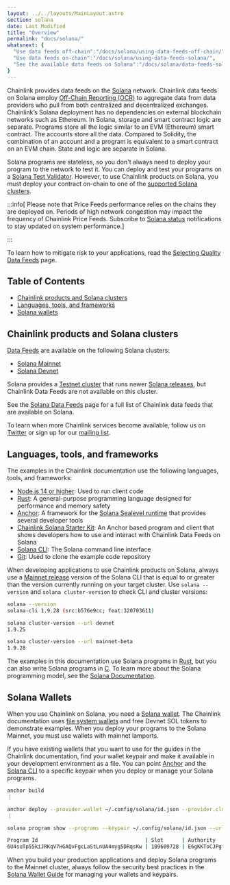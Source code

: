 ```yaml
---
layout: ../../layouts/MainLayout.astro
section: solana
date: Last Modified
title: "Overview"
permalink: "docs/solana/"
whatsnext: {
  "Use data feeds off-chain":"/docs/solana/using-data-feeds-off-chain/",
  "Use data feeds on-chain":"/docs/solana/using-data-feeds-solana/",
  "See the available data feeds on Solana":"/docs/solana/data-feeds-solana/"
}
---
```


Chainlink provides data feeds on the [Solana](https://solana.com/) network. Chainlink data feeds on Solana employ [Off-Chain Reporting (OCR)](/docs/off-chain-reporting/) to aggregate data from data providers who pull from both centralized and decentralized exchanges. Chainlink’s Solana deployment has no dependencies on external blockchain networks such as Ethereum. In Solana, storage and smart contract logic are separate. Programs store all the logic similar to an EVM (Ethereum) smart contract. The accounts store all the data. Compared to Solidity, the combination of an account and a program is equivalent to a smart contract on an EVM chain. State and logic are separate in Solana.

Solana programs are stateless, so you don't always need to deploy your program to the network to test it. You can deploy and test your programs on a [Solana Test Validator](https://docs.solana.com/developing/test-validator). However, to use Chainlink products on Solana, you must deploy your contract on-chain to one of the [supported Solana clusters](#chainlink-products-and-solana-clusters).

:::info[ Please note that Price Feeds performance relies on the chains they are deployed on. Periods of high network congestion may impact the frequency of Chainlink Price Feeds. Subscribe to [Solana status](https://status.solana.com/) notifications to stay updated on system performance.]

:::

To learn how to mitigate risk to your applications, read the [Selecting Quality Data Feeds](/docs/selecting-data-feeds/) page.

## Table of Contents

+ [Chainlink products and Solana clusters](#chainlink-products-and-solana-clusters)
+ [Languages, tools, and frameworks](#languages-tools-and-frameworks)
+ [Solana wallets](#solana-wallets)

## Chainlink products and Solana clusters

[Data Feeds](/docs/solana/data-feeds-solana/) are available on the following Solana clusters:

- [Solana Mainnet](https://solscan.io/)
- [Solana Devnet](https://solscan.io/?cluster=devnet)

Solana provides a [Testnet cluster](https://docs.solana.com/clusters#testnet) that runs newer [Solana releases](https://github.com/solana-labs/solana/releases), but Chainlink Data Feeds are not available on this cluster.

See the [Solana Data Feeds](/docs/solana/data-feeds-solana/) page for a full list of Chainlink data feeds that are available on Solana.

To learn when more Chainlink services become available, follow us on [Twitter](https://twitter.com/chainlink) or sign up for our [mailing list](/docs/developer-communications/).

## Languages, tools, and frameworks

The examples in the Chainlink documentation use the following languages, tools, and frameworks:

- [Node.js 14 or higher](https://nodejs.org/en/download/): Used to run client code
- [Rust](https://docs.solana.com/developing/on-chain-programs/developing-rust): A general-purpose programming language designed for performance and memory safety
- [Anchor](https://project-serum.github.io/anchor/getting-started/introduction.html): A framework for the [Solana Sealevel runtime](https://github.com/solana-labs/sealevel) that provides several developer tools
- [Chainlink Solana Starter Kit](https://github.com/smartcontractkit/solana-starter-kit): An Anchor based program and client that shows developers how to use and interact with Chainlink Data Feeds on Solana
- [Solana CLI](https://docs.solana.com/cli): The Solana command line interface
- [Git](https://git-scm.com/book/en/v2/Getting-Started-Installing-Git): Used to clone the example code repository

When developing applications to use Chainlink products on Solana, always use a [Mainnet release](https://github.com/solana-labs/solana/releases) version of the Solana CLI that is equal to or greater than the version currently running on your target cluster. Use `solana --version` and `solana cluster-version` to check CLI and cluster versions:

```sh
solana --version
solana-cli 1.9.28 (src:b576e9cc; feat:320703611)

solana cluster-version --url devnet
1.9.25

solana cluster-version --url mainnet-beta
1.9.28
```

The examples in this documentation use Solana programs in [Rust](https://docs.solana.com/developing/on-chain-programs/developing-rust), but you can also write Solana programs in [C](https://docs.solana.com/developing/on-chain-programs/developing-c). To learn more about the Solana programming model, see the [Solana Documentation](https://docs.solana.com/developing/programming-model/overview).

## Solana Wallets

When you use Chainlink on Solana, you need a [Solana wallet](https://docs.solana.com/wallet-guide/). The Chainlink documentation uses [file system wallets](https://docs.solana.com/wallet-guide/file-system-wallet) and free Devnet SOL tokens to demonstrate examples. When you deploy your programs to the Solana Mainnet, you must use wallets with mainnet lamports.

If you have existing wallets that you want to use for the guides in the Chainlink documentation, find your wallet keypair and make it available in your development environment as a file. You can point [Anchor](https://project-serum.github.io/anchor/getting-started/introduction.html) and the [Solana CLI](https://docs.solana.com/cli) to a specific keypair when you deploy or manage your Solana programs.

```sh
anchor build
⋮

anchor deploy --provider.wallet ~/.config/solana/id.json --provider.cluster devnet
⋮

solana program show --programs --keypair ~/.config/solana/id.json --url devnet

Program Id                                   | Slot      | Authority                                    | Balance
6U4suTp55kiJRKqV7HGAQvFgcLaStLnUA4myg5DRqsKw | 109609728 | E6gKKToCJPgf4zEL1GRLL6T99g2WcfAzJAMvtma1KijT | 2.57751768 SOL
```

When you build your production applications and deploy Solana programs to the Mainnet cluster, always follow the security best practices in the [Solana Wallet Guide](https://docs.solana.com/wallet-guide) for managing your wallets and keypairs.
